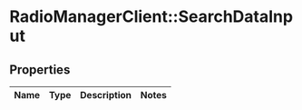 # RadioManagerClient::SearchDataInput

## Properties
Name | Type | Description | Notes
------------ | ------------- | ------------- | -------------


